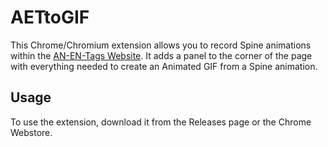 # AETtoGIF
This Chrome/Chromium extension allows you to record Spine animations within the [AN-EN-Tags Website](https://aceship.github.io/AN-EN-Tags/). It adds a panel to the corner of the page with everything needed to create an Animated GIF from a Spine animation.

## Usage
To use the extension, download it from the Releases page or the Chrome Webstore.
